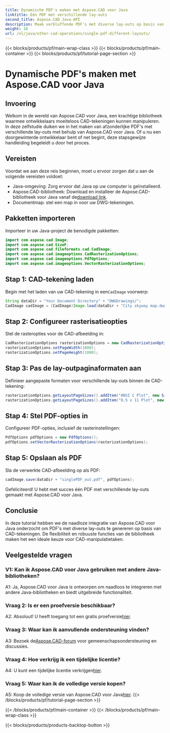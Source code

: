 ```yaml
---
title: Dynamische PDF's maken met Aspose.CAD voor Java
linktitle: Eén PDF met verschillende lay-outs
second_title: Aspose.CAD Java-API
description: Maak verbluffende PDF's met diverse lay-outs op basis van CAD-tekeningen met Aspose.CAD voor Java. Eenvoudige integratie en krachtige functies voor Java-ontwikkelaars.
weight: 16
url: /nl/java/other-cad-operations/single-pdf-different-layouts/
---
```


{{< blocks/products/pf/main-wrap-class >}}
{{< blocks/products/pf/main-container >}}
{{< blocks/products/pf/tutorial-page-section >}}

# Dynamische PDF's maken met Aspose.CAD voor Java

## Invoering

Welkom in de wereld van Aspose.CAD voor Java, een krachtige bibliotheek waarmee ontwikkelaars moeiteloos CAD-tekeningen kunnen manipuleren. In deze zelfstudie duiken we in het maken van afzonderlijke PDF's met verschillende lay-outs met behulp van Aspose.CAD voor Java. Of u nu een doorgewinterde ontwikkelaar bent of net begint, deze stapsgewijze handleiding begeleidt u door het proces.

## Vereisten

Voordat we aan deze reis beginnen, moet u ervoor zorgen dat u aan de volgende vereisten voldoet:
- Java-omgeving: Zorg ervoor dat Java op uw computer is geïnstalleerd.
-  Aspose.CAD-bibliotheek: Download en installeer de Aspose.CAD-bibliotheek voor Java vanaf de[download link](https://releases.aspose.com/cad/java/).
- Documentmap: stel een map in voor uw DWG-tekeningen.

## Pakketten importeren

Importeer in uw Java-project de benodigde pakketten:

```java
import com.aspose.cad.Image;
import com.aspose.cad.SizeF;
import com.aspose.cad.fileformats.cad.CadImage;
import com.aspose.cad.imageoptions.CadRasterizationOptions;
import com.aspose.cad.imageoptions.PdfOptions;
import com.aspose.cad.imageoptions.VectorRasterizationOptions;
```

## Stap 1: CAD-tekening laden

 Begin met het laden van uw CAD-tekening in een`CadImage` voorwerp:

```java
String dataDir = "Your Document Directory" + "DWGDrawings/";
CadImage cadImage = (CadImage)Image.load(dataDir + "City skyway map.dwg");
```

## Stap 2: Configureer rasterisatieopties

Stel de rasteropties voor de CAD-afbeelding in:

```java
CadRasterizationOptions rasterizationOptions = new CadRasterizationOptions();
rasterizationOptions.setPageWidth(1000);
rasterizationOptions.setPageHeight(1000);
```

## Stap 3: Pas de lay-outpaginaformaten aan

Definieer aangepaste formaten voor verschillende lay-outs binnen de CAD-tekening:

```java
rasterizationOptions.getLayoutPageSizes().addItem("ANSI C Plot", new SizeF(500, 1000));
rasterizationOptions.getLayoutPageSizes().addItem("8.5 x 11 Plot", new SizeF(1000, 100));
```

## Stap 4: Stel PDF-opties in

Configureer PDF-opties, inclusief de rasterinstellingen:

```java
PdfOptions pdfOptions = new PdfOptions();
pdfOptions.setVectorRasterizationOptions(rasterizationOptions);
```

## Stap 5: Opslaan als PDF

Sla de verwerkte CAD-afbeelding op als PDF:

```java
cadImage.save(dataDir + "singlePDF_out.pdf", pdfOptions);
```

Gefeliciteerd! U hebt met succes één PDF met verschillende lay-outs gemaakt met Aspose.CAD voor Java.

## Conclusie

In deze tutorial hebben we de naadloze integratie van Aspose.CAD voor Java onderzocht om PDF's met diverse lay-outs te genereren op basis van CAD-tekeningen. De flexibiliteit en robuuste functies van de bibliotheek maken het een ideale keuze voor CAD-manipulatietaken.

## Veelgestelde vragen

### V1: Kan ik Aspose.CAD voor Java gebruiken met andere Java-bibliotheken?

A1: Ja, Aspose.CAD voor Java is ontworpen om naadloos te integreren met andere Java-bibliotheken en biedt uitgebreide functionaliteit.

### Vraag 2: Is er een proefversie beschikbaar?

 A2: Absoluut! U heeft toegang tot een gratis proefversie[hier](https://releases.aspose.com/).

### Vraag 3: Waar kan ik aanvullende ondersteuning vinden?

 A3: Bezoek de[Aspose.CAD-forum](https://forum.aspose.com/c/cad/19) voor gemeenschapsondersteuning en discussies.

### Vraag 4: Hoe verkrijg ik een tijdelijke licentie?

 A4: U kunt een tijdelijke licentie verkrijgen[hier](https://purchase.aspose.com/temporary-license/).

### Vraag 5: Waar kan ik de volledige versie kopen?

A5: Koop de volledige versie van Aspose.CAD voor Java[hier](https://purchase.aspose.com/buy).
{{< /blocks/products/pf/tutorial-page-section >}}

{{< /blocks/products/pf/main-container >}}
{{< /blocks/products/pf/main-wrap-class >}}

{{< blocks/products/products-backtop-button >}}
